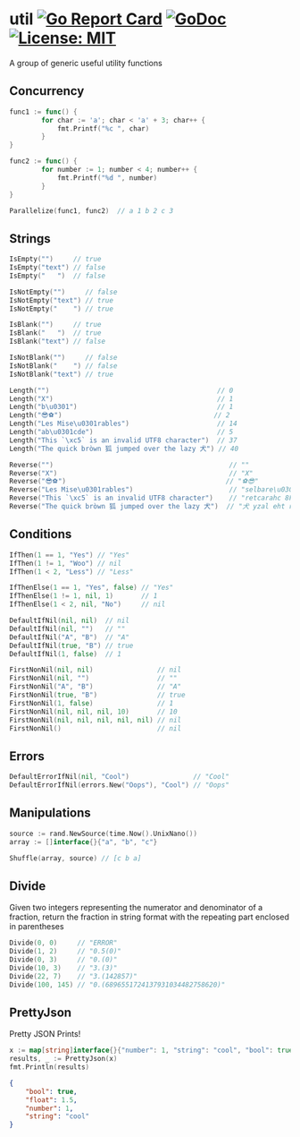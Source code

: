 # util [![Go Report Card](https://goreportcard.com/badge/github.com/shomali11/util)](https://goreportcard.com/report/github.com/shomali11/util) [![GoDoc](https://godoc.org/github.com/shomali11/util?status.svg)](https://godoc.org/github.com/shomali11/util) [![License: MIT](https://img.shields.io/badge/License-MIT-yellow.svg)](https://opensource.org/licenses/MIT)

A group of generic useful utility functions

## Concurrency

```go
func1 := func() {
        for char := 'a'; char < 'a' + 3; char++ {
            fmt.Printf("%c ", char)
        }
}

func2 := func() {
        for number := 1; number < 4; number++ {
            fmt.Printf("%d ", number)
        }
}

Parallelize(func1, func2)  // a 1 b 2 c 3
```

## Strings

```go
IsEmpty("")     // true
IsEmpty("text") // false
IsEmpty("	")  // false

IsNotEmpty("")     // false
IsNotEmpty("text") // true
IsNotEmpty("	") // true

IsBlank("")     // true
IsBlank("	")  // true
IsBlank("text") // false

IsNotBlank("")     // false
IsNotBlank("	") // false
IsNotBlank("text") // true

Length("")                                          // 0
Length("X")                                         // 1
Length("b\u0301")                                   // 1
Length("😎⚽")                                      // 2
Length("Les Mise\u0301rables")                      // 14
Length("ab\u0301cde")                               // 5
Length("This `\xc5` is an invalid UTF8 character")  // 37
Length("The quick bròwn 狐 jumped over the lazy 犬") // 40

Reverse("")                                            // ""
Reverse("X")                                           // "X"
Reverse("😎⚽")                                        // "⚽😎"
Reverse("Les Mise\u0301rables")                        // "selbare\u0301siM seL"
Reverse("This `\xc5` is an invalid UTF8 character")    // "retcarahc 8FTU dilavni na si `�` sihT"
Reverse("The quick bròwn 狐 jumped over the lazy 犬")  // "犬 yzal eht revo depmuj 狐 nwòrb kciuq ehT"
```

## Conditions

```go
IfThen(1 == 1, "Yes") // "Yes"
IfThen(1 != 1, "Woo") // nil
IfThen(1 < 2, "Less") // "Less"

IfThenElse(1 == 1, "Yes", false) // "Yes"
IfThenElse(1 != 1, nil, 1)       // 1
IfThenElse(1 < 2, nil, "No")     // nil

DefaultIfNil(nil, nil)  // nil
DefaultIfNil(nil, "")   // ""
DefaultIfNil("A", "B")  // "A"
DefaultIfNil(true, "B") // true
DefaultIfNil(1, false)  // 1

FirstNonNil(nil, nil)                // nil
FirstNonNil(nil, "")                 // ""
FirstNonNil("A", "B")                // "A"
FirstNonNil(true, "B")               // true
FirstNonNil(1, false)                // 1
FirstNonNil(nil, nil, nil, 10)       // 10
FirstNonNil(nil, nil, nil, nil, nil) // nil
FirstNonNil()                        // nil
```

## Errors

```go
DefaultErrorIfNil(nil, "Cool")                // "Cool"
DefaultErrorIfNil(errors.New("Oops"), "Cool") // "Oops"
```

## Manipulations

```go
source := rand.NewSource(time.Now().UnixNano())
array := []interface{}{"a", "b", "c"}

Shuffle(array, source) // [c b a]
```

## Divide

Given two integers representing the numerator and denominator of a fraction, return the fraction in string format with the repeating part enclosed in parentheses

```go
Divide(0, 0)     // "ERROR"
Divide(1, 2)     // "0.5(0)"
Divide(0, 3)     // "0.(0)"
Divide(10, 3)    // "3.(3)"
Divide(22, 7)    // "3.(142857)"
Divide(100, 145) // "0.(6896551724137931034482758620)"
```

## PrettyJson

Pretty JSON Prints!

```go
x := map[string]interface{}{"number": 1, "string": "cool", "bool": true, "float": 1.5}
results, _ := PrettyJson(x)
fmt.Println(results)
```

```json
{
	"bool": true,
	"float": 1.5,
	"number": 1,
	"string": "cool"
}
```
